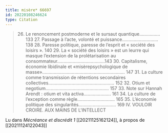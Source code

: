 ```yaml
---
title: misère* 66697
id: 20220108246624
type: Citation
---
```


> 26. Le renoncement postmoderne et le sursaut quantique................ 133 27. Passage à l’acte, volonté et puissance............................ 138 28. Paresse politique, paresse de l’esprit et « société des loisirs ». 140 29. La « société des loisirs » est un leurre qui masque l’extension de la prolétarisation au consommateur.....................................143 30. Capitalisme, économie libidinale et «misèrepsychologique de masse»................................................................ 147 31. La culture comme transmission de rétentions secondaires collectives................................................... 152 32. Otium et negotium................................................. 157 33. Note sur Hannah Arendt : otium et vita activa..................... 161 34. La culture de l’exception comme règle............................. 165 35. L’économie politique des singularités............................. 169 IV. VOULOIR CROIRE. AUX MAINS DE L'INTELLECT

Lu dans *Mécréance et discrédit 1* [[20211125162124]], à propos de [[20211124122043]]